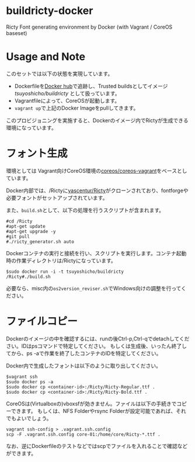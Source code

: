 ﻿buildricty-docker
=================

Ricty Font generating environment by Docker (with Vagrant / CoreOS baseset)

Usage and Note
==============

このセットでは以下の状態を実現しています。

* Dockerfileを[Docker hub](https://hub.docker.com)で追跡し、Trusted buildsとしてイメージ *tsuyoshicho/buildricty* として扱っています。
* Vagrantfileによって、CoreOSが起動します。
* `vagrant up`で上記のDocker Imageをpullしてきます。

このプロビジョニングを実施すると、Dockerのイメージ内でRictyが生成できる環境になっています。

フォント生成
============

環境としては
Vagrant向けCoreOS環境の[coreos/coreos-vagrant](https://github.com/coreos/coreos-vagrant)をベースとしています。

Docker内部では、/Rictyに[yascentur/Ricty](https://github.com/yascentur/Ricty)がクローンされており、fontforgeや必要フォントがセットアップされています。

また、`build.sh`として、以下の処理を行うスクリプトが含まれます。

```shell
#cd /Ricty
#apt-get update
#apt-get upgrade -y
#git pull
#./ricty_generator.sh auto
```

Dockerコンテナの実行と接続を行い、スクリプトを実行します。コンテナ起動時の作業ディレクトリは/Rictyになっています。

```shell
$sudo docker run -i -t tsuyoshicho/buildricty
/Ricty#./build.sh
```

必要なら、misc内の`os2version_reviser.sh`でWindows向けの調整を行ってください。


ファイルコピー
==============

Dockerのイメージの中を確認するには、runの後Ctrl-p,Ctrl-qでdetachしてください。IDはpsコマンドで特定してください。
もしくは生成後、いったん終了してから、ps -aで作業を終了したコンテナのIDを特定してください。

Docker内で生成したフォントは以下のように取り出してください。

```shell
$vagrant ssh
$sudo docker ps -a
$sudo docker cp <container-id>:/Ricty/Ricty-Regular.ttf .
$sudo docker cp <container-id>:/Ricty/Ricty-Bold.ttf .
```

CoreOSは(Virtualboxの)vboxsfが効きません。ファイルは以下の手続きでコピーできます。
もしくは、NFS Folderやrsync Folderが設定可能であれば、それでもよいでしょう。

```shell
vagrant ssh-config > .vagrant.ssh.config
scp -F .vagrant.ssh.config core-01:/home/core/Ricty-*.ttf .
```

なお、逆にDockerfileのテストなどではscpでファイルを入れることで確認などができます。
